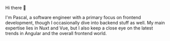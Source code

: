 Hi there 👋

I'm Pascal, a software engineer with a primary focus on frontend development, though I occasionally dive into backend stuff as well. My main expertise lies in Nuxt and Vue, but I also keep a close eye on the latest trends in Angular and the overall frontend world.

